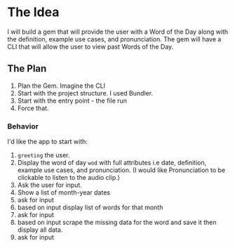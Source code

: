 # The Idea

I will build a gem that will provide the user with a Word of the Day along with the definition, example use cases, and pronunciation. The gem will have a CLI that will allow the user to view past Words of the Day.

## The Plan
1. Plan the Gem. Imagine the CLI
2. Start with the project structure. I used Bundler.
3. Start with the entry point - the file run
4. Force that.

### Behavior
I'd like the app to start with: 
1. `greeting` the user.
2. Display the word of day `wod` with full attributes i.e date, definition, example use cases, and pronunciation. (I would like Pronunciation to be clickable to listen to the audio clip.)
3. Ask the user for input.
4. Show a list of month-year dates
5. ask for input
6. based on input display list of words for that month
7. ask for input
8. based on input scrape the missing data for the word and save it then display all data.
9. ask for input


